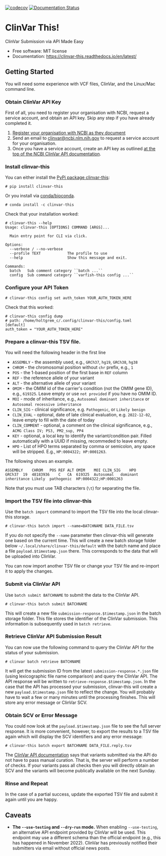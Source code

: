 [![codecov](https://codecov.io/gh/bihealth/clinvar-this/branch/main/graph/badge.svg?token=059T45KAQM)](https://codecov.io/gh/bihealth/clinvar-this)
[![Documentation Status](https://readthedocs.org/projects/clinvar-this/badge/?version=latest)](https://clinvar-this.readthedocs.io/en/latest/?badge=latest)

# ClinVar This!

ClinVar Submission via API Made Easy

- Free software: MIT license
- Documentation: https://clinvar-this.readthedocs.io/en/latest/

## Getting Started

You will need some experience with VCF files, ClinVar, and the Linux/Mac command line.

### Obtain ClinVar API Key

First of all, you need to register your organisation with NCBI, request a service account, and obtain an API key.
Skip any step if you have already completed it.

1. [Register your organisation with NCBI as they document](https://www.ncbi.nlm.nih.gov/clinvar/docs/api_http/)
2. Send an email to clinvar@ncbi.nlm.nih.gov to request a service account for your organisation.
3. Once you have a service account, create an API key as outlined [at the top of the NCBI ClinVar API documentation](https://www.ncbi.nlm.nih.gov/clinvar/docs/api_http/).

### Install clinvar-this

You can either install the [PyPi package clinvar-this](https://pypi.org/project/clinvar-this/):

```
# pip install clinvar-this
```

Or you install via [conda/bioconda](http://bioconda.github.io/).

```
# conda install -c clinvar-this
```

Check that your installation worked:

```
# clinvar-this --help
Usage: clinvar-this [OPTIONS] COMMAND [ARGS]...

  Main entry point for CLI via click.

Options:
  --verbose / --no-verbose
  --profile TEXT            The profile to use
  --help                    Show this message and exit.

Commands:
  batch   Sub comment category ``batch ...``
  config  Sub command category ``varfish-this config ...``
```

### Configure your API Token

```
# clinvar-this config set auth_token YOUR_AUTH_TOKEN_HERE
```

Check that this worked:

```
# clinvar-this config dump
# path: /home/holtgrem_c/.config/clinvar-this/config.toml
[default]
auth_token = "YOUR_AUTH_TOKEN_HERE"
```

### Prepare a clinvar-this TSV file.

You will need the following header in the first line

- `ASSEMBLY` - the assembly used, e.g., `GRCh37`, `hg19`, `GRCh38`, `hg38`
- `CHROM` - the chromosomal position without `chr` prefix, e.g., `1`
- `POS` - the 1-based position of the first base in `REF` column
- `REF` - the reference allele of your variant
- `ALT` - the alternative allele of your variant
- `OMIM` - the OMIM id of the carrier's condition (not the OMIM gene ID), e.g., `619325`.
  Leave empty or use `not provided` if you have no OMIM ID.
- `MOI` - mode of inheritance, e.g., `Autosomal dominant inheritance` or `Autosomal recessive inheritance`
- `CLIN_SIG` - clinical significance, e.g. `Pathogenic`, or `Likely benign`
- `CLIN_EVAL` - optional, date of late clinical evaluation, e.g. `2022-12-02`, leave empty to fill with the date of today
- `CLIN_COMMENT` - optional, a comment on the clinical significance, e.g., `ACMG Class IV; PS3, PM2_sup, PP4`
- `KEY` - optional, a local key to identify the variant/condition pair.
  Filled automatically with a UUID if missing, recommeded to leave empty.
- `HPO` - List of HPO terms separated by comma or semicolon, any space will be stripped.
  E.g., `HP:0004322; HP:0001263`.

The following shows an example.

```
ASSEMBLY	CHROM	POS	REF	ALT	OMIM	MOI	CLIN_SIG	HPO
GRCh37	19	48183936	C	CA	619325	Autosomal	dominant	inheritance	Likely	pathogenic	HP:0004322;HP:0001263
```

Note that you must use TAB characters (`\t`) for separating the file.

### Import the TSV file into clinvar-this

Use the `batch import` command to import the TSV file into the local clinvar-this storage.

```
# clinvar-this batch import --name=BATCHNAME DATA_FILE.tsv
```

If you do not specify the `--name` parameter then clinvar-this will generate one based on the current time.
This will create a new batch storage folder below `~/.local/share/clinvar-this/default` with the batch name and place a file `payload.$timestamp.json` there.
This corresponds to the data that will be uploaded into ClinVar.

You can now import another TSV file or change your TSV file and re-import it to apply the changes.

### Submit via ClinVar API

Use `batch submit BATCHNAME` to submit the data to the ClinVar API.

```
# clinvar-this batch submit BATCHNAME
```

This will create a new file `submission-response.$timestamp.json` in the batch storage folder.
This file stores the identifier of the ClinVar submission.
This information is subsequently used in `batch retrieve`.

### Retrieve ClinVar API Submission Result

You can now use the following command to query the ClinVar API for the status of your submission.

```
# clinvar batch retrieve BATCHNAME
```

It will get the submission ID from the latest `submission-response.*.json` file (using lexicographic file name comparison) and query the ClinVar API.
The API response will be written to `retrieve-response.$timestamp.json`.
In the case that the API has processed your submission, clinvar-this will create a new `payload.$timestamp.json` file to reflect the change.
You will probably have to wait a few or many minutes until the processing finishes.
This will store any error message or ClinVar SCV.

### Obtain SCV or Error Message

You could now look at the `payload.$timestamp.json` file to see the full server response.
It is more convenient, however, to export the results to a TSV file again which will display the SCV identifiers and any error message:

```
# clinvar-this batch export BATCHNAME DATA_FILE.reply.tsv
```

The [ClinVar API documentation](https://www.ncbi.nlm.nih.gov/clinvar/docs/api_http/) says that variants submitted via the API do not have to pass manual curation.
That is, the server will perform a number of checks.
If your variants pass all checks then you will directly obtain an SCV and the variants will become publically available on the next Sunday.

### Rinse and Repeat

In the case of a partial success, update the exported TSV file and submit it again until you are happy.

## Caveats

- **The `--use-testing` and `--dry-run` mode.**
  When enabling `--use-testing`, an alternative API endpoint provided by ClinVar will be used.
  This endpoint may use a different schema than the official endpoint (e.g., this has happened in November 2022).
  ClinVar has previously notified their submitters via email without official news posts.
